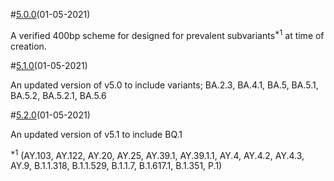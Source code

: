 #[5.0.0](https://github.com/quick-lab/nCOV19)(01-05-2021)

A verified 400bp scheme for designed for prevalent subvariants<sup>*1</sup> at time of creation. 

#[5.1.0](https://github.com/quick-lab/nCOV19)(01-05-2021)

An updated version of v5.0 to include variants; BA.2.3, BA.4.1, BA.5, BA.5.1, BA.5.2, BA.5.2.1, BA.5.6

#[5.2.0](https://github.com/quick-lab/nCOV19)(01-05-2021)

An updated version of v5.1 to include BQ.1


<sup>*1</sup>
(AY.103, AY.122, AY.20, AY.25, AY.39.1, AY.39.1.1, AY.4, AY.4.2, AY.4.3, AY.9, B.1.1.318, B.1.1.529, B.1.1.7, B.1.617.1, B.1.351, P.1)

